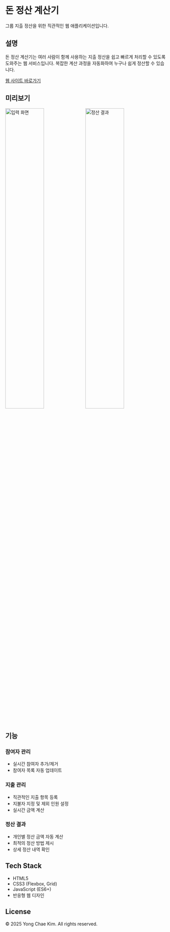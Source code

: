# 돈 정산 계산기

그룹 지출 정산을 위한 직관적인 웹 애플리케이션입니다.

## 설명

돈 정산 계산기는 여러 사람이 함께 사용하는 지출 정산을 쉽고 빠르게 처리할 수 있도록 도와주는 웹 서비스입니다. 복잡한 계산 과정을 자동화하여 누구나 쉽게 정산할 수 있습니다.

[웹 사이트 바로가기](https://97yong.github.io/money-settlement/)

## 미리보기

<img src="https://github.com/user-attachments/assets/76d5805e-d58b-4d7f-93fd-51b98f88c3ba" width="49%" alt="입력 화면">
<img src="https://github.com/user-attachments/assets/da0def5f-8494-4d2d-bb0f-90765c4fe325" width="49%" alt="정산 결과">

## 기능

### 참여자 관리
- 실시간 참여자 추가/제거
- 참여자 목록 자동 업데이트

### 지출 관리
- 직관적인 지출 항목 등록
- 지불자 지정 및 제외 인원 설정
- 실시간 금액 계산

### 정산 결과
- 개인별 정산 금액 자동 계산
- 최적의 정산 방법 제시
- 상세 정산 내역 확인

## Tech Stack

- HTML5
- CSS3 (Flexbox, Grid)
- JavaScript (ES6+)
- 반응형 웹 디자인

## License

© 2025 Yong Chae Kim. All rights reserved. 
